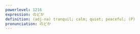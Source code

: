 ```yaml
---
powerlevel: 1216
expression: のどか
definition: (adj-na) tranquil; calm; quiet; peaceful; (P)
pronunciation: のどか
---
```


